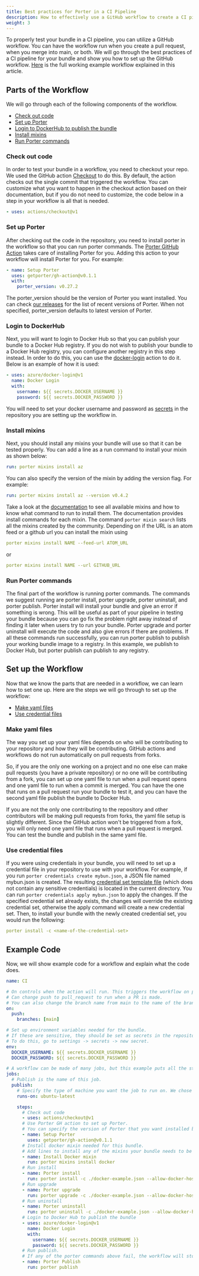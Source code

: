 ```yaml
---
title: Best practices for Porter in a CI Pipeline
description: How to effectively use a GitHub workflow to create a CI pipeline using Porter.
weight: 3
---
```


To properly test your bundle in a CI pipeline, you can utilize a GitHub workflow.
You can have the workflow run when you create a pull request, when you merge into
main, or both. We will go through the best practices of a CI pipeline for your
bundle and show you how to set up the GitHub workflow. [Here](https://github.com/getporter/pipeline-demo/blob/main/.github/workflows/publish.yaml) is the full working example workflow explained in this article.

## Parts of the Workflow

We will go through each of the following components of the workflow.

- [Check out code](#check-out-code)
- [Set up Porter](#set-up-porter)
- [Login to DockerHub to publish the bundle](#login-to-dockerhub)
- [Install mixins](#install-mixins)
- [Run Porter commands](#run-porter-commands)

### Check out code

In order to test your bundle in a workflow, you need to checkout your repo. We
used the GitHub action [Checkout](https://github.com/actions/checkout) to do this.
By default, the action checks out the single commit that triggered the workflow. You
can customize what you want to happen in the checkout action based on their documentation,
but if you do not need to customize, the code below in a step in your workflow is all that
is needed.

```yaml
- uses: actions/checkout@v1
```

### Set up Porter

After checking out the code in the repository, you need to install porter in the workflow
so that you can run porter commands. The [Porter GitHub Action](https://github.com/getporter/gh-action) takes care of installing Porter for you. Adding this
action to your workflow will install Porter for you. For example:

```yaml
- name: Setup Porter
  uses: getporter/gh-action@v0.1.1
  with:
    porter_version: v0.27.2
```

The porter_version should be the version of Porter you want installed. You can check [our releases](https://github.com/getporter/porter/releases) for the list of recent versions of Porter. When not specified, porter_version defaults to latest version of Porter.

### Login to DockerHub

Next, you will want to login to Docker Hub so that you can publish your bundle to a Docker Hub registry. If you do not wish to publish your bundle to a Docker Hub registry, you can configure another registry in this step instead.
In order to do this, you can use the [docker-login](https://github.com/Azure/docker-login) action
to do it. Below is an example of how it is used:

```yaml
- uses: azure/docker-login@v1
  name: Docker Login
  with:
    username: ${{ secrets.DOCKER_USERNAME }}
    password: ${{ secrets.DOCKER_PASSWORD }}
```

You will need to set your docker username and password as [secrets](https://docs.github.com/en/actions/configuring-and-managing-workflows/creating-and-storing-encrypted-secrets) in the repository you are setting up the workflow in.

### Install mixins

Next, you should install any mixins your bundle will use so that it can be tested properly. You
can add a line as a run command to install your mixin as shown below:

```yaml
run: porter mixins install az
```

You can also specify the version of the mixin by adding the version flag. For example:

```yaml
run: porter mixins install az --version v0.4.2
```

Take a look at the [documentation](/mixins/) to see all available mixins and how to know what command to run to install them. The documentation provides install commands for each mixin. The command `porter mixin search` lists all the mixins created by the community. Depending on if the URL is an atom feed or a github url you can install the mixin using

```yaml
porter mixins install NAME --feed-url ATOM_URL
```

or

```yaml
porter mixins install NAME --url GITHUB_URL
```

### Run Porter commands

The final part of the workflow is running porter commands. The commands we suggest running are porter install, porter upgrade, porter uninstall, and porter publish. Porter install will install your bundle and give an error if something is wrong. This will be useful as part of your pipeline in testing your bundle because you can go fix the problem right away instead of finding it later when users try to run your bundle. Porter upgrade and porter uninstall will execute the code and also give errors if there are problems. If all these commands run successfully, you can run porter publish to publish your working bundle image to a registry. In this example, we publish to Docker Hub, but porter publish can publish to any registry.

## Set up the Workflow

Now that we know the parts that are needed in a workflow, we can learn how to set one up. Here are the steps we will go through to set up the workflow:

- [Make yaml files](#make-yaml-files)
- [Use credential files](#use-credential-files)

### Make yaml files

The way you set up your yaml files depends on who will be contributing to your repository and how they will be contributing. GitHub actions and workflows do not run automatically on pull requests from forks.

So, if you are the only one working on a project and no one else can make pull requests (you have a private repository) or no one will be contributing from a fork, you can set up one yaml file to run when a pull request opens and one yaml file to run when a commit is merged. You can have the one that runs on a pull request run your bundle to test it, and you can have the second yaml file publish the bundle to Docker Hub.

If you are not the only one contributing to the repository and other contributors will be making pull requests from forks, the yaml file setup is slightly different. Since the GitHub action won't be triggered from a fork, you will only need one yaml file that runs when a pull request is merged. You can test the bundle and publish in the same yaml file.

### Use credential files

If you were using credentials in your bundle, you will need to set up a credential file in your repository to use with your workflow. For example, if you run `porter credentials create mybun.json`, a JSON file named mybun.json is created. The resulting [credential set template file](/docs/references/file-formats/credential-set/) (which does not contain any sensitive credentials) is located in the current directory. You can run `porter credentials apply mybun.json` to apply the changes. If the specified credential set already exists, the changes will override the existing credential set, otherwise the apply command will create a new credential set. Then, to install your bundle with the newly created credential set, you would run the following:

```yaml
porter install -c <name-of-the-credential-set>
```

## Example Code

Now, we will show example code for a workflow and explain what the code does.

```yaml
name: CI

# On controls when the action will run. This triggers the workflow on push event for the main branch.
# Can change push to pull_request to run when a PR is made.
# You can also change the branch name from main to the name of the branch you want the workflow to run on.
on:
  push:
    branches: [main]

# Set up environment variables needed for the bundle.
# If these are sensitive, they should be set as secrets in the repository.
# To do this, go to settings -> secrets -> new secret.
env:
  DOCKER_USERNAME: ${{ secrets.DOCKER_USERNAME }}
  DOCKER_PASSWORD: ${{ secrets.DOCKER_PASSWORD }}

# A workflow can be made of many jobs, but this example puts all the steps under one job.
jobs:
  # Publish is the name of this job.
  publish:
    # Specify the type of machine you want the job to run on. We chose ubuntu-latest.
    runs-on: ubuntu-latest

    steps:
      # Check out code
      - uses: actions/checkout@v1
      # Use Porter GH action to set up Porter.
      # You can specify the version of Porter that you want installed by adding the lines for with and porter_version as explained above.
      - name: Setup Porter
        uses: getporter/gh-action@v0.1.1
      # Install docker mixin needed for this bundle.
      # Add lines to install any of the mixins your bundle needs to be able to run.
      - name: Install Docker mixin
        run: porter mixins install docker
      # Run install
      - name: Porter install
        run: porter install -c ./docker-example.json --allow-docker-host-access
      # Run upgrade
      - name: Porter upgrade
        run: porter upgrade -c ./docker-example.json --allow-docker-host-access
      # Run uninstall
      - name: Porter uninstall
        run: porter uninstall -c ./docker-example.json --allow-docker-host-access
      # Login to Docker Hub to publish the bundle
      - uses: azure/docker-login@v1
        name: Docker Login
        with:
          username: ${{ secrets.DOCKER_USERNAME }}
          password: ${{ secrets.DOCKER_PASSWORD }}
      # Run publish.
      # If any of the porter commands above fail, the workflow will stop, so your bundle will only be published if it works properly.
      - name: Porter Publish
        run: porter publish
```

